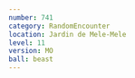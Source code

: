 ```yaml
---
number: 741
category: RandomEncounter
location: Jardin de Mele-Mele
level: 11
version: MO
ball: beast
---
```

